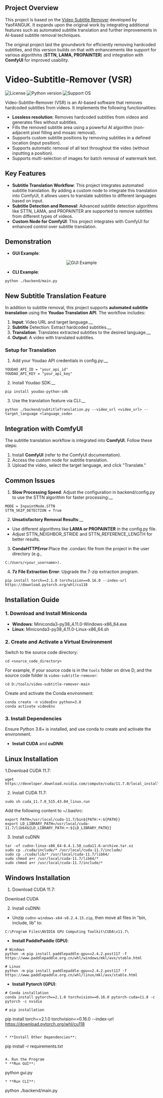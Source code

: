 ## Project Overview

This project is based on the [Video Subtitle Remover](https://github.com/YaoFANGUK/video-subtitle-remover) developed by YaoFANGUK. It expands upon the original work by integrating additional features such as automated subtitle translation and further improvements in AI-based subtitle removal techniques.

The original project laid the groundwork for efficiently removing hardcoded subtitles, and this version builds on that with enhancements like support for various algorithms (**STTN, LAMA, PROPAINTER**) and integration with **ComfyUI** for improved usability.

# Video-Subtitle-Remover (VSR)

![License](https://img.shields.io/badge/License-Apache%202-red.svg)
![Python version](https://img.shields.io/badge/Python-3.8+-blue.svg)
![Support OS](https://img.shields.io/badge/OS-Windows/macOS/Linux-green.svg)

Video-Subtitle-Remover (VSR) is an AI-based software that removes hardcoded subtitles from videos. It implements the following functionalities:

- **Lossless resolution**: Removes hardcoded subtitles from videos and generates files without subtitles.
- Fills the removed subtitle area using a powerful AI algorithm (non-adjacent pixel filling and mosaic removal).
- Supports custom subtitle positions by removing subtitles in a defined location (input position).
- Supports automatic removal of all text throughout the video (without inputting a position).
- Supports multi-selection of images for batch removal of watermark text.

## Key Features

- **Subtitle Translation Workflow**: This project integrates automated subtitle translation. By adding a custom node to integrate this translation into ComfyUI, it allows users to translate subtitles to different languages based on input.
- **Subtitle Detection and Removal**: Advanced subtitle detection algorithms like STTN, LAMA, and PROPAINTER are supported to remove subtitles from different types of videos.
- **Custom Node for ComfyUI**: This project integrates with ComfyUI for enhanced control over subtitle translation.

## Demonstration

- **GUI Example**:

<p style="text-align:center;">
    <img src="https://github.com/YaoFANGUK/video-subtitle-remover/raw/main/design/demo2.gif" alt="GUI Example"/>
</p>

- **CLI Example**:

```
python ./backend/main.py
```


## New Subtitle Translation Feature


In addition to subtitle removal, this project supports **automated subtitle translation** using the **Youdao Translation API**. The workflow includes:

1. **Input**: Video URL and target language.__
2. **Subtitle** Detection: Extract hardcoded subtitles.__
3. **Translation**: Translates extracted subtitles to the desired language.__
4. **Output**: A video with translated subtitles.

### Setup for Translation


1. Add your Youdao API credentials in config.py:__

```
YOUDAO_API_ID = "your_api_id"
YOUDAO_API_KEY = "your_api_key"
```

2. Install Youdao SDK:__

```
pip install youdao-python-sdk
```

3. Use the translation feature via CLI:__

```
python ./backend/subtitleTranslation.py --video_url <video_url> --target_language <language_code>
```

## Integration with ComfyUI
The subtitle translation workflow is integrated into **ComfyUI**. Follow these steps:

1. Install **ComfyUI** (refer to the ComfyUI documentation).
2. Access the custom node for subtitle translation.
3. Upload the video, select the target language, and click "Translate."


## Common Issues
1. **Slow Processing Speed**: Adjust the configuration in backend/config.py to use the STTN algorithm for faster processing:__
```
MODE = InpaintMode.STTN
STTN_SKIP_DETECTION = True
```
2. **Unsatisfactory Removal Results**:__
* Use different algorithms like **LAMA or PROPAINTER** in the config.py file.
* Adjust STTN_NEIGHBOR_STRIDE and STTN_REFERENCE_LENGTH for better results.

3. **CondaHTTPError**:Place the .condarc file from the project in the user directory (e.g., 
```
C:/Users/<your_username>).
```
4. **7z File Extraction Error**: Upgrade the 7-zip extraction program.
```
pip install torch==2.1.0 torchvision==0.16.0 --index-url https://download.pytorch.org/whl/cu118
```


## Installation Guide
### 1. Download and Install Miniconda
* **Windows**: Miniconda3-py38_4.11.0-Windows-x86_64.exe
* **Linux**: Miniconda3-py38_4.11.0-Linux-x86_64.sh
### 2. Create and Activate a Virtual Environment
Switch to the source code directory:
```
cd <source_code_directory>
```
For example, if your source code is in the `tools` folder on drive D, and the source code folder is `video-subtitle-remover`:
```
cd D:/tools/video-subtitle-remover-main
```
Create and activate the Conda environment:
```
conda create -n videoEnv python=3.8
conda activate videoEnv
```

### 3. Install Dependencies
Ensure Python 3.8+ is installed, and use conda to create and activate the environment.

* **Install CUDA** and **cuDNN**:
## Linux Installation  
1.Download CUDA 11.7:
```
wget https://developer.download.nvidia.com/compute/cuda/11.7.0/local_installers/cuda_11.7.0_515.43.04_linux.run
```
2. Install CUDA 11.7:
```
sudo sh cuda_11.7.0_515.43.04_linux.run
```
Add the following content to ~/.bashrc:
```
export PATH=/usr/local/cuda-11.7/bin${PATH:+:${PATH}}
export LD_LIBRARY_PATH=/usr/local/cuda-11.7/lib64${LD_LIBRARY_PATH:+:${LD_LIBRARY_PATH}}
```
3. Install cuDNN
```
tar -xf cudnn-linux-x86_64-8.4.1.50_cuda11.6-archive.tar.xz
sudo cp ./cuda/include/* /usr/local/cuda-11.7/include/
sudo cp ./cuda/lib/* /usr/local/cuda-11.7/lib64/
sudo chmod a+r /usr/local/cuda-11.7/lib64/*
sudo chmod a+r /usr/local/cuda-11.7/include/*
```

## Windows Installation
1. Download CUDA 11.7:

Download CUDA

2. Install cuDNN:

* Unzip `cudnn-windows-x64-v8.2.4.15.zip`, then move all files in "bin, include, lib" to:
```
C:\Program Files\NVIDIA GPU Computing Toolkit\CUDA\v11.7\
```

* **Install PaddlePaddle (GPU)**:
```
# Windows
python -m pip install paddlepaddle-gpu==2.4.2.post117 -f https://www.paddlepaddle.org.cn/whl/windows/mkl/avx/stable.html

# Linux
python -m pip install paddlepaddle-gpu==2.4.2.post117 -f https://www.paddlepaddle.org.cn/whl/linux/mkl/avx/stable.html
```

* **Install Pytorch (GPU)**:
```
# Conda installation
conda install pytorch==2.1.0 torchvision==0.16.0 pytorch-cuda=11.8 -c pytorch -c nvidia

# pip installation
```
pip install torch==2.1.0 torchvision==0.16.0 --index-url https://download.pytorch.org/whl/cu118
```

* **Install Other Dependencies**:
```
pip install -r requirements.txt
```

4. Run the Program
* **Run GUI**:
```
python gui.py
```
* **Run CLI**:
```
python ./backend/main.py
```